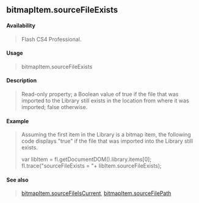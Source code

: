 ## bitmapItem.sourceFileExists

#### Availability

> Flash CS4 Professional.

#### Usage

> bitmapItem.sourceFileExists

#### Description

> Read-only property; a Boolean value of true if the file that was imported to the Library still exists in the location from where it was imported; false otherwise.

#### Example

> Assuming the first item in the Library is a bitmap item, the following code displays "true" if the file that was imported into the Library still exists.
>
> var libItem = fl.getDocumentDOM().library.items\[0\]; fl.trace("sourceFileExists = "+ libItem.sourceFileExists);

#### See also

> [bitmapItem.sourceFileIsCurrent](#bitmapItem.sourceFileIsCurrent), [bitmapItem.sourceFilePath](#_bookmark62)

<span id="bitmapItem.sourceFileIsCurrent" class="anchor"></span>
